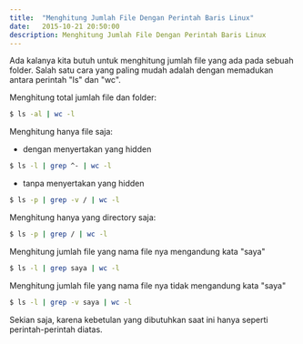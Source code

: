 ```yaml
---
title:  "Menghitung Jumlah File Dengan Perintah Baris Linux"
date:   2015-10-21 20:50:00
description: Menghitung Jumlah File Dengan Perintah Baris Linux
---
```


Ada kalanya kita butuh untuk menghitung jumlah file yang ada pada sebuah folder. Salah satu cara yang paling mudah adalah dengan memadukan antara perintah "ls" dan "wc".

Menghitung total jumlah file dan folder:

```bash
$ ls -al | wc -l
```
 
Menghitung hanya file saja:
- dengan menyertakan yang hidden

```bash
$ ls -l | grep ^- | wc -l
```
- tanpa menyertakan yang hidden

```bash
$ ls -p | grep -v / | wc -l
```

Menghitung hanya yang directory saja:

```bash
$ ls -p | grep / | wc -l
```

Menghitung jumlah file yang nama file nya mengandung kata "saya"

```bash
$ ls -l | grep saya | wc -l
```

Menghitung jumlah file yang nama file nya tidak mengandung kata "saya"

```bash
$ ls -l | grep -v saya | wc -l
```

Sekian saja, karena kebetulan yang dibutuhkan saat ini hanya seperti perintah-perintah diatas.
